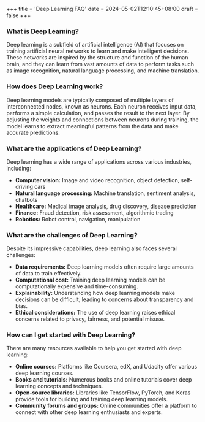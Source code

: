+++
title = 'Deep Learning FAQ'
date = 2024-05-02T12:10:45+08:00
draft = false
+++

### What is Deep Learning?

Deep learning is a subfield of artificial intelligence (AI) that focuses on training artificial neural networks to learn and make intelligent decisions. These networks are inspired by the structure and function of the human brain, and they can learn from vast amounts of data to perform tasks such as image recognition, natural language processing, and machine translation.

### How does Deep Learning work?

Deep learning models are typically composed of multiple layers of interconnected nodes, known as neurons. Each neuron receives input data, performs a simple calculation, and passes the result to the next layer. By adjusting the weights and connections between neurons during training, the model learns to extract meaningful patterns from the data and make accurate predictions.

### What are the applications of Deep Learning?

Deep learning has a wide range of applications across various industries, including:

* **Computer vision:** Image and video recognition, object detection, self-driving cars
* **Natural language processing:** Machine translation, sentiment analysis, chatbots
* **Healthcare:** Medical image analysis, drug discovery, disease prediction
* **Finance:** Fraud detection, risk assessment, algorithmic trading
* **Robotics:** Robot control, navigation, manipulation

### What are the challenges of Deep Learning?

Despite its impressive capabilities, deep learning also faces several challenges:

* **Data requirements:** Deep learning models often require large amounts of data to train effectively.
* **Computational cost:** Training deep learning models can be computationally expensive and time-consuming.
* **Explainability:** Understanding how deep learning models make decisions can be difficult, leading to concerns about transparency and bias.
* **Ethical considerations:** The use of deep learning raises ethical concerns related to privacy, fairness, and potential misuse.

### How can I get started with Deep Learning?

There are many resources available to help you get started with deep learning:

* **Online courses:** Platforms like Coursera, edX, and Udacity offer various deep learning courses.
* **Books and tutorials:** Numerous books and online tutorials cover deep learning concepts and techniques.
* **Open-source libraries:** Libraries like TensorFlow, PyTorch, and Keras provide tools for building and training deep learning models.
* **Community forums and groups:** Online communities offer a platform to connect with other deep learning enthusiasts and experts.